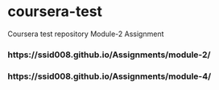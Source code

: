 # coursera-test
Coursera test repository
Module-2 Assignment
<h3>
https://ssid008.github.io/Assignments/module-2/
</h3>
<h3>
https://ssid008.github.io/Assignments/module-4/
</h3>
